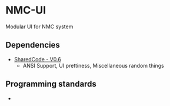 # NMC-UI
Modular UI for NMC system

## Dependencies
 - [SharedCode - V0.6](https://github.com/abc123me/SharedCode/releases/download/V0.6/SharedCode.jar) 
    - ANSI Support, UI prettiness, Miscellaneous random things
## Programming standards
 - 
